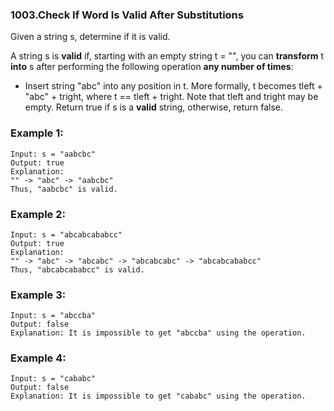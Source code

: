 ### 1003.Check If Word Is Valid After Substitutions 
Given a string s, determine if it is valid.

A string s is **valid** if, starting with an empty string t = "", you can **transform** t **into** s after performing the following operation **any number of times**:

* Insert string "abc" into any position in t. More formally, t becomes tleft + "abc" + tright, where t == tleft + tright. Note that tleft and tright may be empty.
Return true if s is a **valid** string, otherwise, return false.

### Example 1:
``` 
Input: s = "aabcbc"
Output: true
Explanation:
"" -> "abc" -> "aabcbc"
Thus, "aabcbc" is valid.
```
### Example 2:
``` 
Input: s = "abcabcababcc"
Output: true
Explanation:
"" -> "abc" -> "abcabc" -> "abcabcabc" -> "abcabcababcc"
Thus, "abcabcababcc" is valid.
```
### Example 3:
``` 
Input: s = "abccba"
Output: false
Explanation: It is impossible to get "abccba" using the operation.
```
### Example 4:
``` 
Input: s = "cababc"
Output: false
Explanation: It is impossible to get "cababc" using the operation.
```